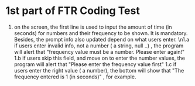 # 1st part of FTR Coding Test

1. on the screen, the first line is used to input the amount of time (in seconds) for numbers and their frequency to be shown. It is mandatory. Besides, the prompt info also updated depend on what users enter. 
  \n1.a if users enter invalid info, not a number ( a string, null ..) , the program will alert that "frequency value must be a number. Please enter again!"
  1.b if users skip this field, and move on to enter the number values, the program will alert that "Please enter the frequency value first"
  1.c if users enter the right value ( a number), the bottom will show that "The frequency entered is 1 (in seconds)" , for example.
  
  
